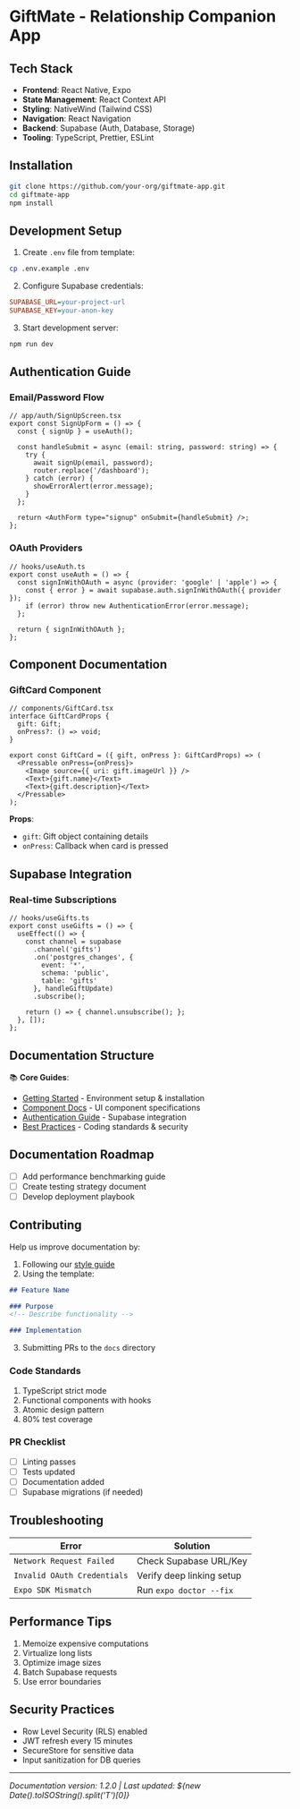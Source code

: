 # GiftMate - Relationship Companion App

## Tech Stack
- **Frontend**: React Native, Expo
- **State Management**: React Context API
- **Styling**: NativeWind (Tailwind CSS)
- **Navigation**: React Navigation
- **Backend**: Supabase (Auth, Database, Storage)
- **Tooling**: TypeScript, Prettier, ESLint

## Installation
```bash
git clone https://github.com/your-org/giftmate-app.git
cd giftmate-app
npm install
```

## Development Setup
1. Create `.env` file from template:
```bash
cp .env.example .env
```
2. Configure Supabase credentials:
```ini
SUPABASE_URL=your-project-url
SUPABASE_KEY=your-anon-key
```
3. Start development server:
```bash
npm run dev
```

## Authentication Guide
### Email/Password Flow
```tsx
// app/auth/SignUpScreen.tsx
export const SignUpForm = () => {
  const { signUp } = useAuth();

  const handleSubmit = async (email: string, password: string) => {
    try {
      await signUp(email, password);
      router.replace('/dashboard');
    } catch (error) {
      showErrorAlert(error.message);
    }
  };

  return <AuthForm type="signup" onSubmit={handleSubmit} />;
};
```

### OAuth Providers
```tsx
// hooks/useAuth.ts
export const useAuth = () => {
  const signInWithOAuth = async (provider: 'google' | 'apple') => {
    const { error } = await supabase.auth.signInWithOAuth({ provider });
    if (error) throw new AuthenticationError(error.message);
  };

  return { signInWithOAuth };
};
```

## Component Documentation
### GiftCard Component
```tsx
// components/GiftCard.tsx
interface GiftCardProps {
  gift: Gift;
  onPress?: () => void;
}

export const GiftCard = ({ gift, onPress }: GiftCardProps) => (
  <Pressable onPress={onPress}>
    <Image source={{ uri: gift.imageUrl }} />
    <Text>{gift.name}</Text>
    <Text>{gift.description}</Text>
  </Pressable>
);
```

**Props**:
- `gift`: Gift object containing details
- `onPress`: Callback when card is pressed

## Supabase Integration
### Real-time Subscriptions
```tsx
// hooks/useGifts.ts
export const useGifts = () => {
  useEffect(() => {
    const channel = supabase
      .channel('gifts')
      .on('postgres_changes', {
        event: '*',
        schema: 'public',
        table: 'gifts'
      }, handleGiftUpdate)
      .subscribe();

    return () => { channel.unsubscribe(); };
  }, []);
};
```

## Documentation Structure

📚 **Core Guides**:
- [Getting Started](/docs/getting-started.md) - Environment setup & installation
- [Component Docs](/docs/components.md) - UI component specifications
- [Authentication Guide](/docs/authentication.md) - Supabase integration
- [Best Practices](/docs/best-practices.md) - Coding standards & security

## Documentation Roadmap
- [ ] Add performance benchmarking guide
- [ ] Create testing strategy document
- [ ] Develop deployment playbook

## Contributing
Help us improve documentation by:
1. Following our [style guide](CONTRIBUTING.md#documentation)
2. Using the template:
```markdown
## Feature Name

### Purpose
<!-- Describe functionality -->

### Implementation
```
3. Submitting PRs to the `docs` directory

### Code Standards
1. TypeScript strict mode
2. Functional components with hooks
3. Atomic design pattern
4. 80% test coverage

### PR Checklist
- [ ] Linting passes
- [ ] Tests updated
- [ ] Documentation added
- [ ] Supabase migrations (if needed)

## Troubleshooting
| Error | Solution |
|-------|----------|
| `Network Request Failed` | Check Supabase URL/Key |
| `Invalid OAuth Credentials` | Verify deep linking setup |
| `Expo SDK Mismatch` | Run `expo doctor --fix` |

## Performance Tips
1. Memoize expensive computations
2. Virtualize long lists
3. Optimize image sizes
4. Batch Supabase requests
5. Use error boundaries

## Security Practices
- Row Level Security (RLS) enabled
- JWT refresh every 15 minutes
- SecureStore for sensitive data
- Input sanitization for DB queries

---

*Documentation version: 1.2.0 | Last updated: ${new Date().toISOString().split('T')[0]}*
